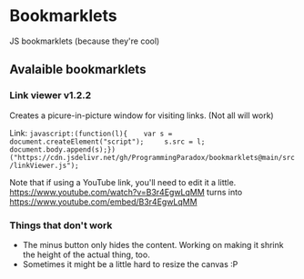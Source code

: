 # Bookmarklets
JS bookmarklets (because they're cool)

## Avalaible bookmarklets
### Link viewer v1.2.2
Creates a picure-in-picture window for visiting links. (Not all will work)

Link:
`javascript:(function(l){    var s = document.createElement("script");     s.src = l;     document.body.append(s);})("https://cdn.jsdelivr.net/gh/ProgrammingParadox/bookmarklets@main/src/linkViewer.js");`

Note that if using a YouTube link, you'll need to edit it a little. https://www.youtube.com/watch?v=B3r4EgwLqMM turns into https://www.youtube.com/embed/B3r4EgwLqMM

### Things that don't work
 - The minus button only hides the content. Working on making it shrink the height of the actual thing, too.
 - Sometimes it might be a little hard to resize the canvas :P
